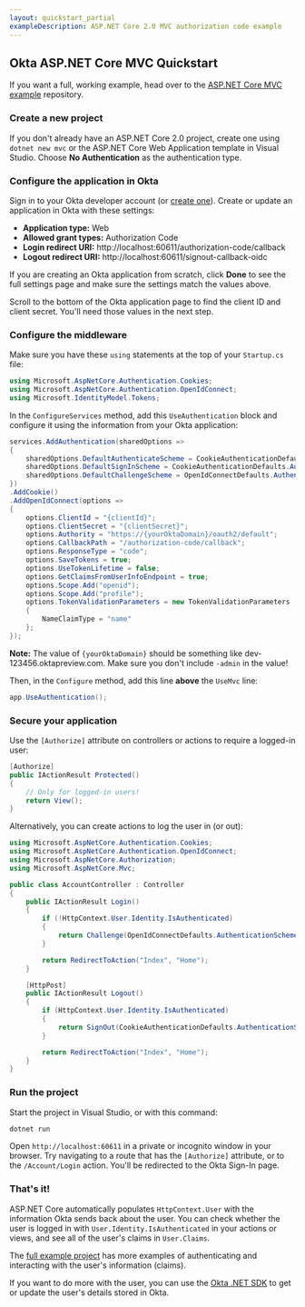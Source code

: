 ```yaml
---
layout: quickstart_partial
exampleDescription: ASP.NET Core 2.0 MVC authorization code example
---
```


## Okta ASP.NET Core MVC Quickstart

If you want a full, working example, head over to the [ASP.NET Core MVC example](https://github.com/oktadeveloper/okta-aspnetcore-mvc-example) repository.

### Create a new project

If you don't already have an ASP.NET Core 2.0 project, create one using `dotnet new mvc` or the ASP.NET Core Web Application template in Visual Studio. Choose **No Authentication** as the authentication type.


### Configure the application in Okta

Sign in to your Okta developer account (or [create one](https://developer.okta.com/signup/)). Create or update an application in Okta with these settings:

* **Application type:** Web
* **Allowed grant types:** Authorization Code
* **Login redirect URI:** http://localhost:60611/authorization-code/callback
* **Logout redirect URI:** http://localhost:60611/signout-callback-oidc

If you are creating an Okta application from scratch, click **Done** to see the full settings page and make sure the settings match the values above.

Scroll to the bottom of the Okta application page to find the client ID and client secret. You'll need those values in the next step.

### Configure the middleware

Make sure you have these `using` statements at the top of your `Startup.cs` file:

```csharp
using Microsoft.AspNetCore.Authentication.Cookies;
using Microsoft.AspNetCore.Authentication.OpenIdConnect;
using Microsoft.IdentityModel.Tokens;
```

In the `ConfigureServices` method, add this `UseAuthentication` block and configure it using the information from your Okta application:

```csharp
services.AddAuthentication(sharedOptions =>
{
    sharedOptions.DefaultAuthenticateScheme = CookieAuthenticationDefaults.AuthenticationScheme;
    sharedOptions.DefaultSignInScheme = CookieAuthenticationDefaults.AuthenticationScheme;
    sharedOptions.DefaultChallengeScheme = OpenIdConnectDefaults.AuthenticationScheme;
})
.AddCookie()
.AddOpenIdConnect(options =>
{
    options.ClientId = "{clientId}";
    options.ClientSecret = "{clientSecret}";
    options.Authority = "https://{yourOktaDomain}/oauth2/default";
    options.CallbackPath = "/authorization-code/callback";
    options.ResponseType = "code";
    options.SaveTokens = true;
    options.UseTokenLifetime = false;
    options.GetClaimsFromUserInfoEndpoint = true;
    options.Scope.Add("openid");
    options.Scope.Add("profile");
    options.TokenValidationParameters = new TokenValidationParameters
    {
        NameClaimType = "name"
    };
});
```

**Note:** The value of `{yourOktaDomain}` should be something like dev-123456.oktapreview.com. Make sure you don't include `-admin` in the value!

Then, in the `Configure` method, add this line **above** the `UseMvc` line:

```csharp
app.UseAuthentication();
```

### Secure your application

Use the `[Authorize]` attribute on controllers or actions to require a logged-in user:

```csharp
[Authorize]
public IActionResult Protected()
{
    // Only for logged-in users!
    return View();
}
```

Alternatively, you can create actions to log the user in (or out):

```csharp
using Microsoft.AspNetCore.Authentication.Cookies;
using Microsoft.AspNetCore.Authentication.OpenIdConnect;
using Microsoft.AspNetCore.Authorization;
using Microsoft.AspNetCore.Mvc;

public class AccountController : Controller
{
    public IActionResult Login()
    {
        if (!HttpContext.User.Identity.IsAuthenticated)
        {
            return Challenge(OpenIdConnectDefaults.AuthenticationScheme);
        }

        return RedirectToAction("Index", "Home");
    }

    [HttpPost]
    public IActionResult Logout()
    {
        if (HttpContext.User.Identity.IsAuthenticated)
        {
            return SignOut(CookieAuthenticationDefaults.AuthenticationScheme, OpenIdConnectDefaults.AuthenticationScheme);
        }

        return RedirectToAction("Index", "Home");
    }
}
```

### Run the project

Start the project in Visual Studio, or with this command:

```bash
dotnet run
```

Open `http://localhost:60611` in a private or incognito window in your browser. Try navigating to a route that has the `[Authorize]` attribute, or to the `/Account/Login` action. You'll be redirected to the Okta Sign-In page.

### That's it!

ASP.NET Core automatically populates `HttpContext.User` with the information Okta sends back about the user. You can check whether the user is logged in with `User.Identity.IsAuthenticated` in your actions or views, and see all of the user's claims in `User.Claims`.

The [full example project](https://github.com/oktadeveloper/okta-aspnetcore-mvc-example) has more examples of authenticating and interacting with the user's information (claims).

If you want to do more with the user, you can use the [Okta .NET SDK](https://github.com/okta/okta-sdk-dotnet) to get or update the user's details stored in Okta.

